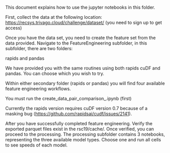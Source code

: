 This document explains how to use the jupyter notebooks in this folder.

First, collect the data at the following location:
https://recsys.trivago.cloud/challenge/dataset/
(you need to sign up to get access)

Once you have the data set, you need to create the feature set from the data provided.
Navigate to the FeatureEngineering subfolder, in this subfolder, there are two folders:

rapids and pandas

We have provided you with the same routines using both rapids cuDF and pandas. You can choose which you wish to try. 

Within either secondary folder (rapids or pandas) you will find four available feature engineering workflows.

You must run the create_data_pair_comparison_<type>.ipynb (first)

Currently the rapids version requires cuDF version 0.7 because of a masking bug (https://github.com/rapidsai/cudf/issues/2141). 

After you have successfully completed feature engineering. Verify the exported parquet files exist in the rsc19/cache/. Once verified, you can proceed to the processing. The processing subfolder contains 3 notebooks, representing the three available model types. Choose one and run all cells to see speeds of each model. 
